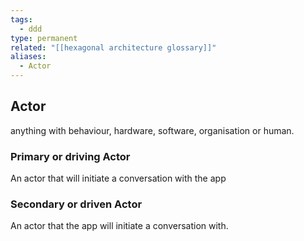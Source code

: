 ```yaml
---
tags:
  - ddd
type: permanent
related: "[[hexagonal architecture glossary]]"
aliases:
  - Actor
---
```


## Actor
anything with behaviour, hardware, software, organisation or human.

### Primary or driving Actor 
An actor that will initiate a conversation with the app

### Secondary or driven Actor
An actor that the app will initiate a conversation with.
